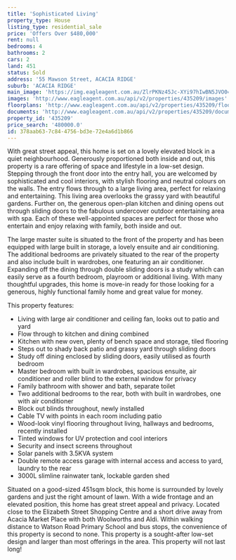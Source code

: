 ```yaml
---
title: 'Sophisticated Living'
property_type: House
listing_type: residential_sale
price: 'Offers Over $480,000'
rent: null
bedrooms: 4
bathrooms: 2
cars: 2
land: 451
status: Sold
address: '55 Mawson Street, ACACIA RIDGE'
suburb: 'ACACIA RIDGE'
main_image: 'https://img.eagleagent.com.au/ZlrPKNz45Jc-XYi97hIwBN5JVO0=/1280x854/smart/https://s3-us-west-2.amazonaws.com/eagleagent-orig/images/6821740/127457078-image-M.jpg'
images: 'http://www.eagleagent.com.au/api/v2/properties/435209/images'
floorplans: 'http://www.eagleagent.com.au/api/v2/properties/435209/floorplans'
documents: 'http://www.eagleagent.com.au/api/v2/properties/435209/documents'
property_id: '435209'
price_search: '480000.0'
id: 378aab63-7c84-4756-bd3e-72e4a6d1b866
---
```

With great street appeal, this home is set on a lovely elevated block in a quiet neighbourhood. Generously proportioned both inside and out, this property is a rare offering of space and lifestyle in a low-set design. Stepping through the front door into the entry hall, you are welcomed by sophisticated and cool interiors, with stylish flooring and neutral colours on the walls. The entry flows through to a large living area, perfect for relaxing and entertaining. This living area overlooks the grassy yard with beautiful gardens. Further on, the generous open-plan kitchen and dining opens out through sliding doors to the fabulous undercover outdoor entertaining area with spa. Each of these well-appointed spaces are perfect for those who entertain and enjoy relaxing with family, both inside and out.

The large master suite is situated to the front of the property and has been equipped with large built in storage, a lovely ensuite and air conditioning. The additional bedrooms are privately situated to the rear of the property and also include built in wardrobes, one featuring an air conditioner. Expanding off the dining through double sliding doors is a study which can easily serve as a fourth bedroom, playroom or additional living. With many thoughtful upgrades, this home is move-in ready for those looking for a generous, highly functional family home and great value for money.


This property features:

*  Living with large air conditioner and ceiling fan, looks out to patio and yard
*  Flow through to kitchen and dining combined
*  Kitchen with new oven, plenty of bench space and storage, tiled flooring
*  Steps out to shady back patio and grassy yard through sliding doors
*  Study off dining enclosed by sliding doors, easily utilised as fourth bedroom
*  Master bedroom with built in wardrobes, spacious ensuite, air conditioner and roller blind to the external window for privacy
*  Family bathroom with shower and bath, separate toilet
*  Two additional bedrooms to the rear, both with built in wardrobes, one with air conditioner
*  Block out blinds throughout, newly installed
*  Cable TV with points in each room including patio
*  Wood-look vinyl flooring throughout living, hallways and bedrooms, recently installed
*  Tinted windows for UV protection and cool interiors
*  Security and insect screens throughout
*  Solar panels with 3.5KVA system
*  Double remote access garage with internal access and access to yard, laundry to the rear
*  3000L slimline rainwater tank, lockable garden shed

Situated on a good-sized 451sqm block, this home is surrounded by lovely gardens and just the right amount of lawn. With a wide frontage and an elevated position, this home has great street appeal and privacy. Located close to the Elizabeth Street Shopping Centre and a short drive away from Acacia Market Place with both Woolworths and Aldi. Within walking distance to Watson Road Primary School and bus stops, the convenience of this property is second to none. This property is a sought-after low-set design and larger than most offerings in the area. This property will not last long!
